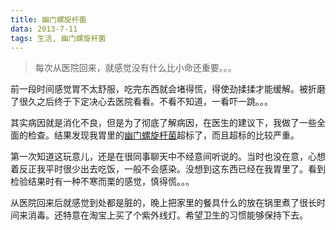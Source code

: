 ```yaml
---
title: 幽门螺旋杆菌
data: 2013-7-11
tags: 生活, 幽门螺旋杆菌
---
```


> 每次从医院回来，就感觉没有什么比小命还重要。。。

前一段时间感觉胃不太舒服，吃完东西就会堵得慌，得使劲揉揉才能缓解。被折磨了很久之后终于下定决心去医院看看。不看不知道，一看吓一跳。。。

其实病因就是消化不良，但是为了彻底了解病因，在医生的建议下，我做了一些全面的检查。结果发现我胃里的[幽门螺旋杆菌](http://baike.baidu.com/view/67756.htm)超标了，而且超标的比较严重。

第一次知道这玩意儿，还是在很同事聊天中不经意间听说的。当时也没在意，心想着反正我平时很少出去吃饭，一般不会感染。没想到这东西已经在我胃里了。看到检验结果时有一种不寒而栗的感觉，慎得慌。。。

从医院回来后就感觉到处都是脏的，晚上把家里的餐具什么的放在锅里煮了很长时间来消毒。还特意在淘宝上买了个紫外线灯。希望卫生的习惯能够保持下去。